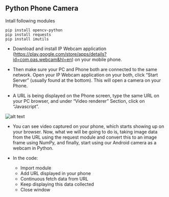 ## Python Phone Camera

Intall following modules
```
pip install opencv-python
pip install requests
pip install imutils
```
- Download and install IP Webcam application (https://play.google.com/store/apps/details?id=com.pas.webcam&hl=en) on your mobile phone.

- Then make sure your PC and Phone both are connected to the same network. Open your IP Webcam application on your both, click “Start Server” (usually found at the bottom). This will open a camera on your Phone.

- A URL is being displayed on the Phone screen, type the same URL on your PC browser, and under “Video renderer” Section, click on “Javascript”.

![alt text](https://s3.ap-southeast-1.amazonaws.com/upload.nasir.id/phone-camera.jpg)

- You can see video captured on your phone, which starts showing up on your browser. Now, what we will be going to do is, taking image data from the URL using the request module and convert this to an image frame using NumPy, and finally, start using our Android camera as a webcam in Python.

- In the code:
   - Import module
   - Add URL displayed in your phone
   - Continuous fetch data from URL
   - Keep displaying this data collected
   - Close window



